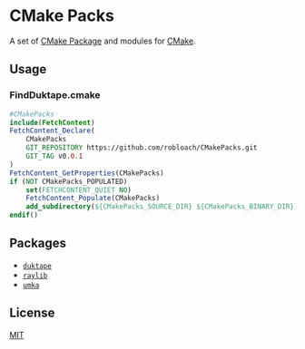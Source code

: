 # CMake Packs

A set of [CMake Package](https://cmake.org/cmake/help/latest/manual/cmake-packages.7.html) and modules for [CMake](https://cmake.org/).

## Usage

### FindDuktape.cmake
``` cmake
#CMakePacks
include(FetchContent)
FetchContent_Declare(
    CMakePacks
    GIT_REPOSITORY https://github.com/robloach/CMakePacks.git
    GIT_TAG v0.0.1
)
FetchContent_GetProperties(CMakePacks)
if (NOT CMakePacks_POPULATED)
    set(FETCHCONTENT_QUIET NO)
    FetchContent_Populate(CMakePacks)
    add_subdirectory(${CMakePacks_SOURCE_DIR} ${CMakePacks_BINARY_DIR})
endif()
```

## Packages

- [`duktape`](https://github.com/svaarala/duktape)
- [`raylib`](https://raylib.com)
- [`umka`](https://github.com/vtereshkov/umka-lang)

## License

[MIT](LICENSE)
